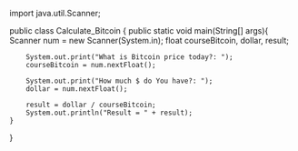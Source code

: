 import java.util.Scanner;

public class Calculate_Bitcoin {
    public static void main(String[] args){
        Scanner num = new Scanner(System.in);
        float courseBitcoin, dollar, result;

        System.out.print("What is Bitcoin price today?: ");
        courseBitcoin = num.nextFloat();

        System.out.print("How much $ do You have?: ");
        dollar = num.nextFloat();

        result = dollar / courseBitcoin;
        System.out.println("Result = " + result);
    }
}
